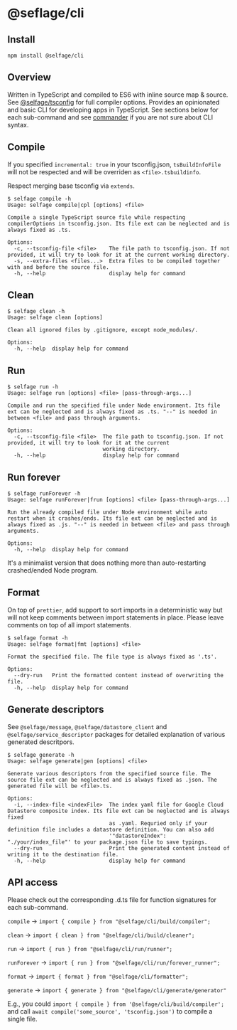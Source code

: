 # @seflage/cli

## Install

`npm install @selfage/cli`

## Overview

Written in TypeScript and compiled to ES6 with inline source map & source. See [@selfage/tsconfig](https://www.npmjs.com/package/@selfage/tsconfig) for full compiler options. Provides an opinionated and basic CLI for developing apps in TypeScript. See sections below for each sub-command and see [commander](https://www.npmjs.com/package/commander) if you are not sure about CLI syntax.

## Compile

If you specified `incremental: true` in your tsconfig.json, `tsBuildInfoFile` will not be respected and will be overriden as `<file>.tsbuildinfo`.

Respect merging base tsconfig via `extends`.

```
$ selfage compile -h
Usage: selfage compile|cpl [options] <file>

Compile a single TypeScript source file while respecting compilerOptions in tsconfig.json. Its file ext can be neglected and is always fixed as .ts.

Options:
  -c, --tsconfig-file <file>    The file path to tsconfig.json. If not provided, it will try to look for it at the current working directory.
  -s, --extra-files <files...>  Extra files to be compiled together with and before the source file.
  -h, --help                    display help for command
```

## Clean

```
$ selfage clean -h
Usage: selfage clean [options]

Clean all ignored files by .gitignore, except node_modules/.

Options:
  -h, --help  display help for command
```

## Run

```
$ selfage run -h
Usage: selfage run [options] <file> [pass-through-args...]

Compile and run the specified file under Node environment. Its file ext can be neglected and is always fixed as .ts. "--" is needed in between <file> and pass through arguments.

Options:
  -c, --tsconfig-file <file>  The file path to tsconfig.json. If not provided, it will try to look for it at the current
                              working directory.
  -h, --help                  display help for command
```

## Run forever

```
$ selfage runForever -h
Usage: selfage runForever|frun [options] <file> [pass-through-args...]

Run the already compiled file under Node environment while auto restart when it crashes/ends. Its file ext can be neglected and is always fixed as .js. "--" is needed in between <file> and pass through arguments.

Options:
  -h, --help  display help for command
```

It's a minimalist version that does nothing more than auto-restarting crashed/ended Node program. 

## Format

On top of `prettier`, add support to sort imports in a deterministic way but will not keep comments between import statements in place. Please leave comments on top of all import statements.

```
$ selfage format -h
Usage: selfage format|fmt [options] <file>

Format the specified file. The file type is always fixed as '.ts'.

Options:
  --dry-run   Print the formatted content instead of overwriting the file.
  -h, --help  display help for command
```

## Generate descriptors

See `@selfage/message`, `@selfage/datastore_client` and `@selfage/service_descriptor` packages for detailed explanation of various generated descritpors.

```
$ selfage generate -h
Usage: selfage generate|gen [options] <file>

Generate various descriptors from the specified source file. The source file ext can be neglected and is always fixed as .json. The generated file will be <file>.ts.

Options:
  -i, --index-file <indexFile>  The index yaml file for Google Cloud Datastore composite index. Its file ext can be neglected and is always fixed
                                as .yaml. Requried only if your definition file includes a datastore definition. You can also add
                                '"datastoreIndex": "./your/index_file"' to your package.json file to save typings.
  --dry-run                     Print the generated content instead of writing it to the destination file.
  -h, --help                    display help for command
```

## API access

Please check out the corresponding .d.ts file for function signatures for each sub-command.

`compile` -> `import { compile } from "@selfage/cli/build/compiler";`

`clean` -> `import { clean } from "@selfage/cli/build/cleaner";`

`run` -> `import { run } from "@selfage/cli/run/runner";`

`runForever` -> `import { run } from "@selfage/cli/run/forever_runner";`

`format` -> `import { format } from "@selfage/cli/formatter";`

`generate` -> `import { generate } from "@selfage/cli/generate/generator"`

E.g., you could `import { compile } from '@selfage/cli/build/compiler';` and call `await compile('some_source', 'tsconfig.json')` to compile a single file.
